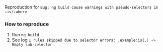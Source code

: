 Reproduction for `Bug: ng build cause warnings with pseudo-selectors in :is/:where`

### How to reproduce

1. Run `ng build`
2. See log `1 rules skipped due to selector errors: .example:is(,) -> Empty sub-selector`